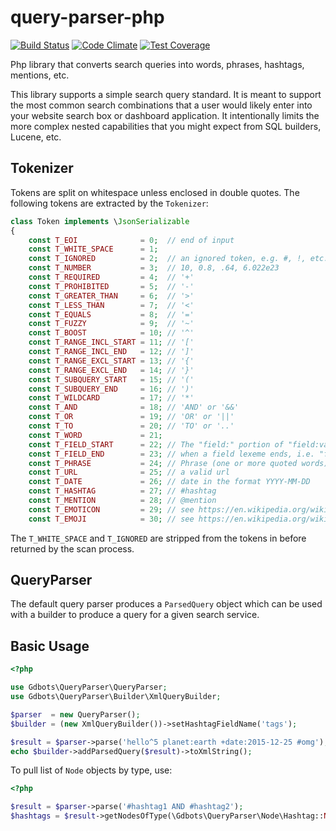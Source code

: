 query-parser-php
=============

[![Build Status](https://api.travis-ci.org/gdbots/query-parser-php.svg)](https://travis-ci.org/gdbots/query-parser-php)
[![Code Climate](https://codeclimate.com/github/gdbots/query-parser-php/badges/gpa.svg)](https://codeclimate.com/github/gdbots/query-parser-php)
[![Test Coverage](https://codeclimate.com/github/gdbots/query-parser-php/badges/coverage.svg)](https://codeclimate.com/github/gdbots/query-parser-php/coverage)

Php library that converts search queries into words, phrases, hashtags, mentions, etc.

This library supports a simple search query standard. It is meant to support the most common search combinations that a
user would likely enter into your website search box or dashboard application.  It intentionally limits the more complex nested capabilities
that you might expect from SQL builders, Lucene, etc.


## Tokenizer
Tokens are split on whitespace unless enclosed in double quotes.  The following tokens are extracted by the `Tokenizer`:

``` php
class Token implements \JsonSerializable
{
    const T_EOI              = 0;  // end of input
    const T_WHITE_SPACE      = 1;
    const T_IGNORED          = 2;  // an ignored token, e.g. #, !, etc.  when found by themselves, don't do anything with them.
    const T_NUMBER           = 3;  // 10, 0.8, .64, 6.022e23
    const T_REQUIRED         = 4;  // '+'
    const T_PROHIBITED       = 5;  // '-'
    const T_GREATER_THAN     = 6;  // '>'
    const T_LESS_THAN        = 7;  // '<'
    const T_EQUALS           = 8;  // '='
    const T_FUZZY            = 9;  // '~'
    const T_BOOST            = 10; // '^'
    const T_RANGE_INCL_START = 11; // '['
    const T_RANGE_INCL_END   = 12; // ']'
    const T_RANGE_EXCL_START = 13; // '{'
    const T_RANGE_EXCL_END   = 14; // '}'
    const T_SUBQUERY_START   = 15; // '('
    const T_SUBQUERY_END     = 16; // ')'
    const T_WILDCARD         = 17; // '*'
    const T_AND              = 18; // 'AND' or '&&'
    const T_OR               = 19; // 'OR' or '||'
    const T_TO               = 20; // 'TO' or '..'
    const T_WORD             = 21;
    const T_FIELD_START      = 22; // The "field:" portion of "field:value".
    const T_FIELD_END        = 23; // when a field lexeme ends, i.e. "field:value". This token has no value.
    const T_PHRASE           = 24; // Phrase (one or more quoted words)
    const T_URL              = 25; // a valid url
    const T_DATE             = 26; // date in the format YYYY-MM-DD
    const T_HASHTAG          = 27; // #hashtag
    const T_MENTION          = 28; // @mention
    const T_EMOTICON         = 29; // see https://en.wikipedia.org/wiki/Emoticon
    const T_EMOJI            = 30; // see https://en.wikipedia.org/wiki/Emoji
```
The `T_WHITE_SPACE` and `T_IGNORED` are stripped from the tokens in before returned by the scan process.


## QueryParser

The default query parser produces a `ParsedQuery` object which can be used with a builder to produce a query
for a given search service.


## Basic Usage

``` php
<?php

use Gdbots\QueryParser\QueryParser;
use Gdbots\QueryParser\Builder\XmlQueryBuilder;

$parser  = new QueryParser();
$builder = (new XmlQueryBuilder())->setHashtagFieldName('tags');

$result = $parser->parse('hello^5 planet:earth +date:2015-12-25 #omg');
echo $builder->addParsedQuery($result)->toXmlString();
```

To pull list of `Node` objects by type, use:

``` php
<?php

$result = $parser->parse('#hashtag1 AND #hashtag2');
$hashtags = $result->getNodesOfType(\Gdbots\QueryParser\Node\Hashtag::NODE_TYPE);
```

